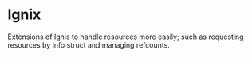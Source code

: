 # Ignix
Extensions of Ignis to handle resources more easily; such as requesting resources by info struct and managing refcounts.
